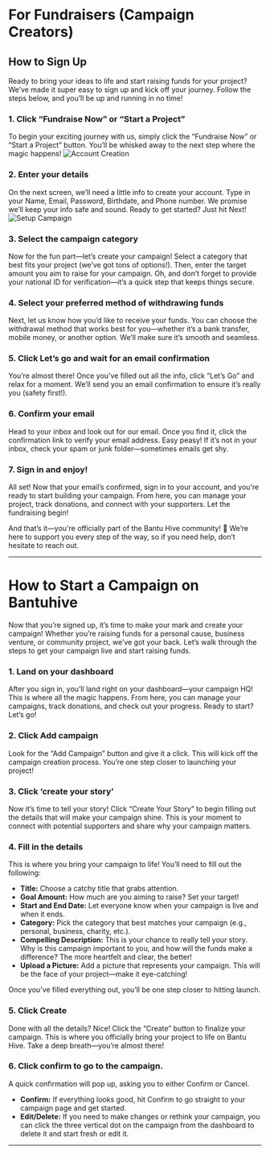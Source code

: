 
# For Fundraisers (Campaign Creators)

## How to Sign Up

Ready to bring your ideas to life and start raising funds for your project? We’ve made it super easy to sign up and kick off your journey. Follow the steps below, and you’ll be up and running in no time!

### 1. Click “Fundraise Now” or “Start a Project”

To begin your exciting journey with us, simply click the “Fundraise Now” or “Start a Project” button. You’ll be whisked away to the next step where the magic happens!
![Account Creation](/guides/startaproject.png#markdown-start-project)

### 2. Enter your details

On the next screen, we’ll need a little info to create your account. Type in your Name, Email, Password, Birthdate, and Phone number. We promise we’ll keep your info safe and sound. Ready to get started? Just hit Next!
![Setup Campaign](/marketing3.png)

### 3. Select the campaign category

Now for the fun part—let’s create your campaign! Select a category that best fits your project (we’ve got tons of options!). Then, enter the target amount you aim to raise for your campaign. Oh, and don’t forget to provide your national ID for verification—it’s a quick step that keeps things secure.

### 4. Select your preferred method of withdrawing funds

Next, let us know how you’d like to receive your funds. You can choose the withdrawal method that works best for you—whether it’s a bank transfer, mobile money, or another option. We’ll make sure it’s smooth and seamless.

### 5. Click Let’s go and wait for an email confirmation

You’re almost there! Once you’ve filled out all the info, click “Let’s Go” and relax for a moment. We’ll send you an email confirmation to ensure it’s really you (safety first!).

### 6. Confirm your email

Head to your inbox and look out for our email. Once you find it, click the confirmation link to verify your email address. Easy peasy! If it’s not in your inbox, check your spam or junk folder—sometimes emails get shy.

### 7. Sign in and enjoy!

All set! Now that your email’s confirmed, sign in to your account, and you’re ready to start building your campaign. From here, you can manage your project, track donations, and connect with your supporters. Let the fundraising begin!

And that’s it—you're officially part of the Bantu Hive community! 🎉 We’re here to support you every step of the way, so if you need help, don’t hesitate to reach out.

---

# How to Start a Campaign on Bantuhive

Now that you’re signed up, it’s time to make your mark and create your campaign! Whether you’re raising funds for a personal cause, business venture, or community project, we’ve got your back. Let’s walk through the steps to get your campaign live and start raising funds.

### 1. Land on your dashboard

After you sign in, you’ll land right on your dashboard—your campaign HQ! This is where all the magic happens. From here, you can manage your campaigns, track donations, and check out your progress. Ready to start? Let’s go!

### 2. Click Add campaign

Look for the “Add Campaign” button and give it a click. This will kick off the campaign creation process. You’re one step closer to launching your project!

### 3. Click ‘create your story’

Now it’s time to tell your story! Click “Create Your Story” to begin filling out the details that will make your campaign shine. This is your moment to connect with potential supporters and share why your campaign matters.

### 4. Fill in the details

This is where you bring your campaign to life! You’ll need to fill out the following:

- **Title:** Choose a catchy title that grabs attention.
- **Goal Amount:** How much are you aiming to raise? Set your target!
- **Start and End Date:** Let everyone know when your campaign is live and when it ends.
- **Category:** Pick the category that best matches your campaign (e.g., personal, business, charity, etc.).
- **Compelling Description:** This is your chance to really tell your story. Why is this campaign important to you, and how will the funds make a difference? The more heartfelt and clear, the better!
- **Upload a Picture:** Add a picture that represents your campaign. This will be the face of your project—make it eye-catching!

Once you’ve filled everything out, you’ll be one step closer to hitting launch.

### 5. Click Create

Done with all the details? Nice! Click the “Create” button to finalize your campaign. This is where you officially bring your project to life on Bantu Hive. Take a deep breath—you’re almost there!

### 6. Click confirm to go to the campaign.

A quick confirmation will pop up, asking you to either Confirm or Cancel.

- **Confirm:** If everything looks good, hit Confirm to go straight to your campaign page and get started.
- **Edit/Delete:** If you need to make changes or rethink your campaign, you can click the three vertical dot on the campaign from the dashboard to delete it and start fresh or edit it.

---
